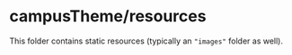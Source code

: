 # campusTheme/resources

This folder contains static resources (typically an `"images"` folder as well).
